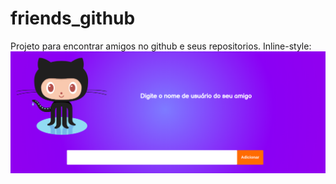 # friends_github
Projeto para encontrar amigos no github e seus repositorios.
Inline-style:
<a href="https://eduardonk9999.github.io/friends_github/" target='_blank'> 
![](https://github.com/eduardonk9999/friends_github/blob/master/img/capa.png "Logo Title Text 1")



</a>
